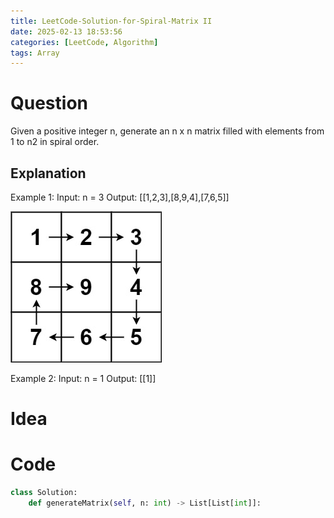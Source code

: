 ```yaml
---
title: LeetCode-Solution-for-Spiral-Matrix II
date: 2025-02-13 18:53:56
categories: [LeetCode, Algorithm]
tags: Array
---
```


# Question

Given a positive integer n, generate an n x n matrix filled with elements from 1 to n2 in spiral order.

## Explanation

Example 1:
Input: n = 3
Output: [[1,2,3],[8,9,4],[7,6,5]]

![Local image](./images/59_1.png "Spiral matrix generation explanation")

Example 2:
Input: n = 1
Output: [[1]]

# Idea

# Code

```python
class Solution:
    def generateMatrix(self, n: int) -> List[List[int]]:

```
